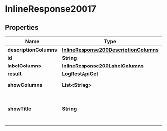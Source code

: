 # InlineResponse20017

## Properties
Name | Type | Description | Notes
------------ | ------------- | ------------- | -------------
**descriptionColumns** | [**InlineResponse200DescriptionColumns**](InlineResponse200DescriptionColumns.md) |  |  [optional]
**id** | **String** | The item id |  [optional]
**labelColumns** | [**InlineResponse200LabelColumns**](InlineResponse200LabelColumns.md) |  |  [optional]
**result** | [**LogRestApiGet**](LogRestApiGet.md) |  |  [optional]
**showColumns** | **List&lt;String&gt;** | A list of columns |  [optional]
**showTitle** | **String** | A title to render. Will be translated by babel |  [optional]
